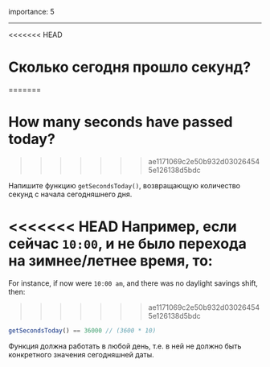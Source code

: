 importance: 5

---

<<<<<<< HEAD
# Сколько сегодня прошло секунд?
=======
# How many seconds have passed today?
>>>>>>> ae1171069c2e50b932d030264545e126138d5bdc

Напишите функцию `getSecondsToday()`, возвращающую количество секунд с начала сегодняшнего дня.

<<<<<<< HEAD
Например, если сейчас `10:00`, и не было перехода на зимнее/летнее время, то:
=======
For instance, if now were `10:00 am`, and there was no daylight savings shift, then:
>>>>>>> ae1171069c2e50b932d030264545e126138d5bdc

```js
getSecondsToday() == 36000 // (3600 * 10)
```

Функция должна работать в любой день, т.е. в ней не должно быть конкретного значения сегодняшней даты.

